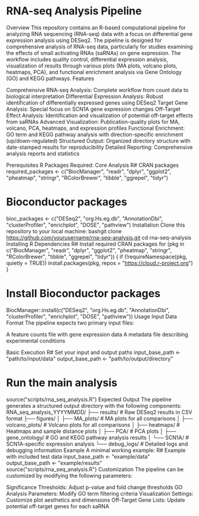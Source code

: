 # RNA-seq Analysis Pipeline
Overview
This repository contains an R-based computational pipeline for analyzing RNA sequencing (RNA-seq) data with a focus on differential gene expression analysis using DESeq2. The pipeline is designed for comprehensive analysis of RNA-seq data, particularly for studies examining the effects of small activating RNAs (saRNAs) on gene expression.
The workflow includes quality control, differential expression analysis, visualization of results through various plots (MA plots, volcano plots, heatmaps, PCA), and functional enrichment analysis via Gene Ontology (GO) and KEGG pathways.
Features

Comprehensive RNA-seq Analysis: Complete workflow from count data to biological interpretation
Differential Expression Analysis: Robust identification of differentially expressed genes using DESeq2
Target Gene Analysis: Special focus on SCN1A gene expression changes
Off-Target Effect Analysis: Identification and visualization of potential off-target effects from saRNAs
Advanced Visualization: Publication-quality plots for MA, volcano, PCA, heatmaps, and expression profiles
Functional Enrichment: GO term and KEGG pathway analysis with direction-specific enrichment (up/down-regulated)
Structured Output: Organized directory structure with date-stamped results for reproducibility
Detailed Reporting: Comprehensive analysis reports and statistics

Prerequisites
R Packages Required:
Core Analysis
R# CRAN packages
required_packages <- c("BiocManager", "readr", "dplyr", "ggplot2", "pheatmap", 
                      "stringr", "RColorBrewer", "tibble", "ggrepel", "tidyr")

# Bioconductor packages
bioc_packages <- c("DESeq2", "org.Hs.eg.db", "AnnotationDbi", "clusterProfiler", 
                  "enrichplot", "DOSE", "pathview")
Installation
Clone this repository to your local machine:
bashgit clone https://github.com/yourusername/rna-seq-analysis.git
cd rna-seq-analysis
Installing R Dependencies
R# Install required CRAN packages
for (pkg in c("BiocManager", "readr", "dplyr", "ggplot2", "pheatmap", 
             "stringr", "RColorBrewer", "tibble", "ggrepel", "tidyr")) {
  if (!requireNamespace(pkg, quietly = TRUE))
    install.packages(pkg, repos = "https://cloud.r-project.org")
}

# Install Bioconductor packages
BiocManager::install(c("DESeq2", "org.Hs.eg.db", "AnnotationDbi", 
                     "clusterProfiler", "enrichplot", "DOSE", "pathview"))
Usage
Input Data Format
The pipeline expects two primary input files:

A feature counts file with gene expression data
A metadata file describing experimental conditions

Basic Execution
R# Set your input and output paths
input_base_path <- "path/to/input/data"
output_base_path <- "path/to/output/directory"

# Run the main analysis
source("scripts/rna_seq_analysis.R")
Expected Output
The pipeline generates a structured output directory with the following components:
RNA_seq_analysis_YYYYMMDD/
├── results/                       # Raw DESeq2 results in CSV format
├── figures/
│   ├── MA_plots/                  # MA plots for all comparisons
│   ├── volcano_plots/             # Volcano plots for all comparisons
│   ├── heatmaps/                  # Heatmaps and sample distance plots
│   ├── PCA/                       # PCA plots
│   ├── gene_ontology/             # GO and KEGG pathway analysis results
│   └── SCN1A/                     # SCN1A-specific expression analysis
└── debug_logs/                    # Detailed logs and debugging information
Example
A minimal working example:
R# Example with included test data
input_base_path <- "example/data"
output_base_path <- "example/results"
source("scripts/rna_seq_analysis.R")
Customization
The pipeline can be customized by modifying the following parameters:

Significance Thresholds: Adjust p-value and fold change thresholds
GO Analysis Parameters: Modify GO term filtering criteria
Visualization Settings: Customize plot aesthetics and dimensions
Off-Target Gene Lists: Update potential off-target genes for each saRNA

